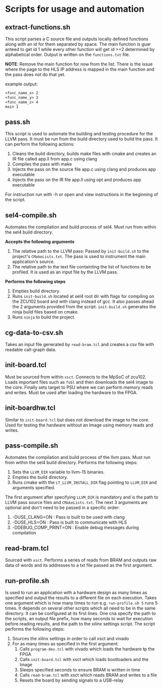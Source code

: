 # Scripts for usage and automation

## extract-functions.sh
This script parses a C source file and outputs locally defined functions along
with an id for them separated by space. The main function is guar anteed to get
id 1 while every other function will get id >=2 determined by alphabetical
order. Output is written on the `functions.txt` file. 

**NOTE**: Remove the main function for now from the list. There is the issue
where the page to the HLS IP address is mapped in the main function and the pass
does not do that yet.

example output:
```txt
<func_name_x> 2
<func_name_y> 3
<func_name_z> 4
main 1
```

## pass.sh
This script is used to automate the building and testing procedure for the LLVM
pass. It must be run from the build directory used to build the pass. It can
perform the following actions:
1. Cleans the build directory, builds make files with cmake and creates an IR
   file called app.ll from app.c using clang
2. Compiles the pass with make
3. Injects the pass on the source file app.c using clang and produces app
   executable
4. Injects the pass on the IR file app.ll using opt and produces app executable

For instruction run with -h or open and view instructions in the beginning of
the script.

## sel4-compile.sh
Automates the compilation and build process of sel4. Must run from within the
sel4 build directory. 

**Accepts the following arguments**
1. The relative path to the LLVM pass: Passed by `init-build.sh` to the
   project's `CMakeLists.txt`. The pass is used to instrument the main
   application's source.
2. The relative path to the text file containting the list of functions to be
   profiled. It is used as an input file by the LLVM pass.

**Performs the following steps**
1. Empties build directory.
2. Runs `init-build.sh` located at sel4 root dir with flags for compiling on
   the ZCU102 board and with clang instead of gcc. It also passes ahead the 2
   arguments provided from the script. `init-build.sh` generates the ninja
   build files based on cmake.
3. Runs `ninja` to build the project.

## cg-data-to-csv.sh
Takes an input file generated by `read-bram.tcl` and creates a csv file with
readable call-graph data.

## init-board.tcl
Must be sourced from within `xsct`. Connects to the MpSoC of zcu102. Loads
important files such as `fsbl` and then downloads the sel4 image to the core.
Finally sets target to PSU where we can perform memory reads and writes. Must
be used after loading the hardware to the FPGA.

## init-boardhw.tcl
Similar to `init-board.tcl` but does not download the image to the core. Used
for testing the hardware without an Image using memory reads and writes.

## pass-compile.sh
Automates the compilation and build process of the llvm pass. Must run from
within the sel4 build directory. Performs the following steps:
1. Sets the `LLVM_DIR` variable to llvm-15 binaries.
2. Empties the build directory.
3. Runs cmake with the `LT_LLVM_INSTALL_DIR` flag pointing to `LLVM_DIR` and
   arguments specified.

The first argument after specifying `LLVM_DIR` is mandatory and is the path to
LLVM pass source files and `CMakeLists.txt`. The next 3 arguments are optional
and don't need to be passed in a specific order:
1. -DUSE_CLANG=ON : Pass is built to be used with clang             
2. -DUSE_HLS=ON : Pass is built to communicate with HLS
3. -DDEBUG_COMP_PRINT=ON : Enable debug messages during compilation

## read-bram.tcl
Sourced with `xsct`. Performs a series of reads from BRAM and outputs raw data
of words and its addresses to a txt file passed as the first argument.

## run-profile.sh
Is used to run an application with a hardware design as many times as specified
and output the results to a different file on each execution. Takes one
argument which is how many times to run e.g. `run-profile.sh 5` runs 5 times.
It depends on several other scripts which all need to be in the same directory.
It can be configured at its first lines. One cna specify the path to the
scripts, an output file prefix, how many seconds to wait for execution before
reading results, and the path to the xilinx settings script. The script
performs the following steps:
1. Sources the xilinx settings in order to call xsct and vivado
2. For as many times as specified in the first argument:
   1. Calls `program-dev.tcl` with vivado which loads the hardware tp the FPGA
   2. Calls `init-board.tcl` with xsct which loads bootloaders and the Image
   3. Sleeps specified seconds to ensure BRAM is written in time
   4. Calls `read-bram.tcl` with xsct which reads BRAM and writes to a file
   5. Resets the board by sending signals to a USB-relay
